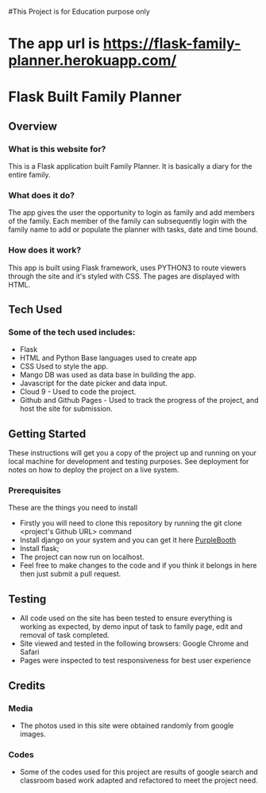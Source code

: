 #This Project is for Education purpose only

# The app url is https://flask-family-planner.herokuapp.com/

# Flask Built Family Planner

## Overview

### What is this website for?

This is a Flask application built Family Planner. It is basically a diary for the entire family.

### What does it do?

The app gives the user the opportunity to login as family and add members of the family. Each member of the family can subsequently login with the family name to add or populate the planner with tasks, date and time bound. 

### How does it work?

This app is built using Flask framework, uses PYTHON3 to route viewers through the site and it's styled with CSS. The pages are displayed with HTML.

## Tech Used

### Some of the tech used includes:

* Flask
* HTML and Python
Base languages used to create app
* CSS
Used to style the app.
* Mango DB was used as data base in building the app.
* Javascript for the date picker and data input.
* Cloud 9 - Used to code the project.
* Github and Github Pages - Used to track the progress of the project, and host the site for submission.



## Getting Started

These instructions will get you a copy of the project up and running on your local machine for development and testing purposes. See deployment for notes on how to deploy the project on a live system.

### Prerequisites
These are the things you need to install

* Firstly you will need to clone this repository by running the git clone <project's Github URL> command
* Install django on your system and you can get it here [PurpleBooth](https://www.djangoproject.com/download/)
* Install flask;
* The project can now run on localhost.
* Feel free to make changes to the code and if you think it belongs in here then just submit a pull request.

## Testing

* All code used on the site has been tested to ensure everything is working as expected, by demo input of task to family page, edit and removal of task completed.
* Site viewed and tested in the following browsers:
Google Chrome and Safari
* Pages were inspected to test responsiveness for best user experience

## Credits

### Media

* The photos used in this site were obtained randomly from google images.

### Codes

* Some of the codes used for this project are results of google search and classroom based work adapted and refactored to meet the project need.
